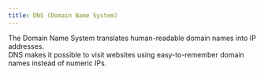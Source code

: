 ```yaml
---
title: DNS (Domain Name System)
---
```


The Domain Name System translates human-readable domain names into IP addresses.  
DNS makes it possible to visit websites using easy-to-remember domain names instead of numeric IPs.
